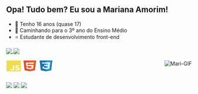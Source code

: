 ## Opa! Tudo bem? Eu sou a Mariana Amorim!
- 🧸 Tenho 16 anos (quase 17)
- 🍓 Caminhando para o 3º ano do Ensino Médio 
- ⭐ Estudante de desenvolvimento front-end
<div>
<a href="https://github.com/aamoorim/github-readme-stats">
  <img height=200 align="center" src="https://github-readme-stats.vercel.app/api?username=aamoorim&theme=radical" />
</a>
<a href="https://github.com/aamoorim">
  <img height=200 align="center" src="https://github-readme-stats.vercel.app/api/top-langs?username=aamoorim&layout=compact&langs_count=8&card_width=320&theme=radical" />
</a>
</div>

<div style="display: inline_block"><br>
   <img align="right" alt="Mari-GIF" src="https://media.discordapp.net/attachments/722154630938755072/1319706142032662630/githubgif.gif?ex=6766ef9f&is=67659e1f&hm=66da382f5f69c531a2af52d5078c68145969d77629704d0ca4b5af4e50c6531c&=&width=120&height=120">
  <img align="center" alt="Mari-Js" height="30" width="40" src="https://raw.githubusercontent.com/devicons/devicon/master/icons/javascript/javascript-plain.svg">
  <img align="center" alt="Mari-HTML" height="30" width="40" src="https://raw.githubusercontent.com/devicons/devicon/master/icons/html5/html5-original.svg">
  <img align="center" alt="Mari-CSS" height="30" width="40" src="https://raw.githubusercontent.com/devicons/devicon/master/icons/css3/css3-original.svg">
</div>

##

<div> 
  <a href="https://instagram.com/bemaryae" target="_blank"><img src="https://img.shields.io/badge/-Instagram-%23E4405F?style=for-the-badge&logo=instagram&logoColor=white" target="_blank"></a>
  <a href = "mailto:amorimmariana007@gmail.com"><img src="https://img.shields.io/badge/-Gmail-%23333?style=for-the-badge&logo=gmail&logoColor=white" target="_blank"></a>
  <a href="https://https://www.linkedin.com/in/mariana-amorim-a041432aa/" target="_blank"><img src="https://img.shields.io/badge/-LinkedIn-%230077B5?style=for-the-badge&logo=linkedin&logoColor=white" target="_blank"></a> 
</div>
